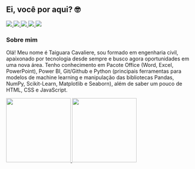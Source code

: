 ## Ei, você por aqui? 🤓

<div>
  <a href="https://www.linkedin.com/in/taiguaracsp" target="_blank">
    <img src="https://img.shields.io/badge/LinkedIn-0077B5?style=for-the-badge&logo=linkedin&logoColor=white">
  </a>
  
  <a href="https://www.kaggle.com/taiguaracsp" target="_blank">
    <img src="https://img.shields.io/badge/Kaggle-20BEFF?style=for-the-badge&logo=Kaggle&logoColor=white">
  </a>
  
  <a href="mailto:taiguaracsp2@gmail.com" target="_blank">
    <img src="https://img.shields.io/badge/Gmail-D14836?style=for-the-badge&logo=gmail&logoColor=white">
  </a>
  
  <a href="https://dev.to/taiguaracsp" target="_blank">
    <img src="https://img.shields.io/badge/dev.to-0A0A0A?style=for-the-badge&logo=dev.to&logoColor=white">
  </a>

  <a href="https://www.medium.com/@taiguaracsp" target="_blank">
    <img src="https://img.shields.io/badge/Medium-12100E?style=for-the-badge&logo=medium&logoColor=white">
  </a>
</div>

### Sobre mim
Olá! Meu nome é Taiguara Cavaliere, sou formado em engenharia civil, apaixonado por tecnologia desde sempre e busco agora oportunidades em uma nova área. Tenho conhecimento em Pacote Office (Word, Excel, PowerPoint), Power BI, Git/Github e Python (principais ferramentas para modelos de machine learning e manipulação das bibliotecas Pandas, NumPy, Scikit-Learn, Matplotlib e Seaborn), além de saber um pouco de HTML, CSS e JavaScript.



<div>
  <a href="https://taiguaracsp.github.io/" target="_blank">
    <img height="175em" src="https://github-readme-stats.vercel.app/api?username=taiguaracsp&show_icons=true&inclue_allcomits=true&count_private=true&theme=github_dark" />
    <img height="175em" src="https://github-readme-stats.vercel.app/api/top-langs?username=taiguaracsp&show_icons=true&layout=compact&langs_count=10&theme=github_dark" />
  </a>
</div>
